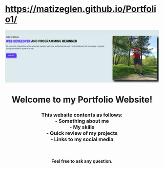 # https://matizeglen.github.io/Portfolio1/

<p align="left"><img align="center" src="https://github.com/MatiZeglen/MatiZeglen/blob/90597d301745c89a9c1095b70abe4cc11ca1d497/portfolio1.png" alt="porfolio png"/></p>
<h1 align="center"> Welcome to my Portfolio Website! </h1>
<h3 align="center"> This website contents as follows: <br>
- Something about me <br>
- My skills <br>
- Quick review of my projects <br>
- Links to my social media </h3> <br>
<h4 align="center"> Feel free to ask any question. </h4>

